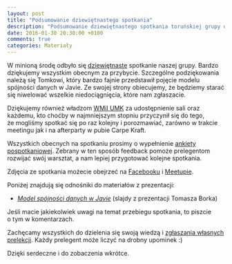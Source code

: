 ```yaml
---
layout: post
title: "Podsumowanie dziewiętnastego spotkania"
description: "Podsumowanie dziewiętnastego spotkania toruńskiej grupy użytkowników języka Java."
date: 2016-01-30 20:30:00 +0100
comments: true
categories: Materiały
---
```

W&nbsp;minioną środę odbyło się <a href="{{root_url}}/news/2016/01/20/spotkanie-19/">dziewiętnaste</a> spotkanie naszej grupy. Bardzo dziękujemy wszystkim obecnym za przybycie. Szczególne podziękowania należą się Tomkowi, który bardzo fajnie przedstawił pojęcie modelu spójności danych w Javie. Ze swojej strony obiecujemy, że będziemy starać się niwelować wszelkie niedociągnięcia, które nam zgłaszacie.

Dziękujemy również władzom <a href="https://www.mat.umk.pl" target="_blank">WMiI UMK</a> za&nbsp;udostępnienie sali oraz każdemu, kto choćby w&nbsp;najmniejszym stopniu przyczynił się do tego, że&nbsp;mogliśmy spotkać się po raz kolejny i&nbsp;porozmawiać, zarówno w&nbsp;trakcie meetingu jak i&nbsp;na afterparty w&nbsp;pubie Carpe Kraft.

Wszystkich obecnych na&nbsp;spotkaniu prosimy o&nbsp;wypełnienie <a href="https://docs.google.com/forms/d/1ZGWm9hOO2Hq0WwoGGRc7Qeh5AZZNbmQXhEXWfNuvIP0/viewform" target="_blank">ankiety pospotkaniowej</a>. Zebrany w&nbsp;ten sposób feedback pomoże prelegentom rozwijać swój warsztat, a&nbsp;nam lepiej przygotować kolejne spotkania. <!--more-->

Zdjęcia ze spotkania możecie obejrzeć na&nbsp;<a href="https://www.facebook.com/media/set/?set=a.1722466807976805.1073741850.1472639746292847" target="_blank">Facebooku</a> i&nbsp;<a href="http://www.meetup.com/Torun-JUG/photos/26698472/" target="_blank">Meetupie</a>.

Poniżej znajdują się odnośniki do materiałów z&nbsp;prezentacji:
<ul>
  <li>
    <a href="#bedzie-jak-Tomek-przysle" target="_blank">
      <em>Model spójności danych w Javie</em></a> (slajdy z&nbsp;prezentacji Tomasza Borka)
  </li>
</ul>

Jeśli macie jakiekolwiek uwagi na&nbsp;temat przebiegu spotkania, to&nbsp;piszcie o&nbsp;tym w&nbsp;komentarzach.

Zachęcamy wszystkich do dzielenia się swoją wiedzą i&nbsp;<a href="{{root_url}}/speakers/">zgłaszania własnych prelekcji</a>. Każdy prelegent może liczyć na drobny upominek :)

Dzięki serdeczne i&nbsp;do zobaczenia wkrótce.